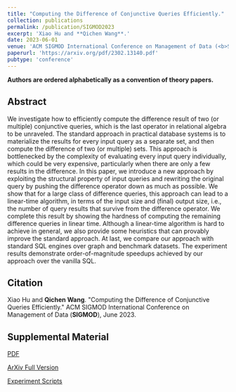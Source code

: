 ```yaml
---
title: "Computing the Difference of Conjunctive Queries Efficiently."
collection: publications
permalink: /publication/SIGMOD2023
excerpt: 'Xiao Hu and **Qichen Wang**.'
date: 2023-06-01
venue: 'ACM SIGMOD International Conference on Management of Data (<b>SIGMOD</b>)'
paperurl: 'https://arxiv.org/pdf/2302.13140.pdf'
pubtype: 'conference'
---
```


**Authors are ordered alphabetically as a convention of theory papers.**

## Abstract

We investigate how to efficiently compute the difference result of two (or multiple) conjunctive queries, which is the last operator in relational algebra to be unraveled. The standard approach in practical database systems is to materialize the results for every input query as a separate set, and then compute the difference of two (or multiple) sets. This approach is bottlenecked by the complexity of evaluating every input query individually, which could be very expensive, particularly when there are only a few results in the difference. In this paper, we introduce a new approach by exploiting the structural property of input queries and rewriting the original query by pushing the difference operator down as much as possible. We show that for a large class of difference queries, this approach can lead to a linear-time algorithm, in terms of the input size and (final) output size, i.e., the number of query results that survive from the difference operator. We complete this result by showing the hardness of computing the remaining difference queries in linear time. Although a linear-time algorithm is hard to achieve in general, we also provide some heuristics that can provably improve the standard approach. At last, we compare our approach with standard SQL engines over graph and benchmark datasets. The experiment results demonstrate order-of-magnitude speedups achieved by our approach over the vanilla SQL.

## Citation

Xiao Hu and **Qichen Wang**. "Computing the Difference of Conjunctive Queries Efficiently." ACM SIGMOD International Conference on Management of Data (**SIGMOD**), June 2023. 

## Supplemental Material

[PDF]()

[ArXiv Full Version](https://arxiv.org/pdf/2302.13140.pdf)

[Experiment Scripts]()


<!-- citation: 'Your Name, You. (2010). &quot;Paper Title Number 2.&quot; <i>Journal 1</i>. 1(2).'
This paper is about the number 2. The number 3 is left for future work.

[Download paper here](http://academicpages.github.io/files/paper2.pdf)

Recommended citation: Your Name, You. (2010). "Paper Title Number 2." <i>Journal 1</i>. 1(2). -->
